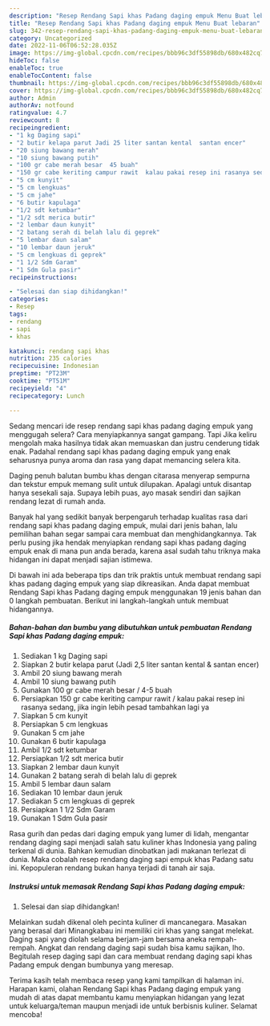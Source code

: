 ```yaml
---
description: "Resep Rendang Sapi khas Padang daging empuk Menu Buat lebaran"
title: "Resep Rendang Sapi khas Padang daging empuk Menu Buat lebaran"
slug: 342-resep-rendang-sapi-khas-padang-daging-empuk-menu-buat-lebaran
category: Uncategorized
date: 2022-11-06T06:52:28.035Z
image: https://img-global.cpcdn.com/recipes/bbb96c3df55898db/680x482cq70/rendang-sapi-khas-padang-daging-empuk-foto-resep-utama.jpg
hideToc: false
enableToc: true
enableTocContent: false
thumbnail: https://img-global.cpcdn.com/recipes/bbb96c3df55898db/680x482cq70/rendang-sapi-khas-padang-daging-empuk-foto-resep-utama.jpg
cover: https://img-global.cpcdn.com/recipes/bbb96c3df55898db/680x482cq70/rendang-sapi-khas-padang-daging-empuk-foto-resep-utama.jpg
author: Admin
authorAv: notfound
ratingvalue: 4.7
reviewcount: 8
recipeingredient:
- "1 kg Daging sapi"
- "2 butir kelapa parut Jadi 25 liter santan kental  santan encer"
- "20 siung bawang merah"
- "10 siung bawang putih"
- "100 gr cabe merah besar  45 buah"
- "150 gr cabe keriting campur rawit  kalau pakai resep ini rasanya sedang jika ingin lebih pesad tambahkan lagi ya"
- "5 cm kunyit"
- "5 cm lengkuas"
- "5 cm jahe"
- "6 butir kapulaga"
- "1/2 sdt ketumbar"
- "1/2 sdt merica butir"
- "2 lembar daun kunyit"
- "2 batang serah di belah lalu di geprek"
- "5 lembar daun salam"
- "10 lembar daun jeruk"
- "5 cm lengkuas di geprek"
- "1 1/2 Sdm Garam"
- "1 Sdm Gula pasir"
recipeinstructions:

- "Selesai dan siap dihidangkan!"
categories:
- Resep
tags:
- rendang
- sapi
- khas

katakunci: rendang sapi khas 
nutrition: 235 calories
recipecuisine: Indonesian
preptime: "PT23M"
cooktime: "PT51M"
recipeyield: "4"
recipecategory: Lunch

---
```



Sedang mencari ide resep rendang sapi khas padang daging empuk yang menggugah selera? Cara menyiapkannya sangat gampang. Tapi Jika keliru mengolah maka hasilnya tidak akan memuaskan dan justru cenderung tidak enak. Padahal rendang sapi khas padang daging empuk yang enak seharusnya punya aroma dan rasa yang dapat memancing selera kita.


Daging penuh balutan bumbu khas dengan citarasa menyerap sempurna dan tekstur empuk memang sulit untuk dilupakan. Apalagi untuk disantap hanya sesekali saja. Supaya lebih puas, ayo masak sendiri dan sajikan rendang lezat di rumah anda.

Banyak hal yang sedikit banyak berpengaruh terhadap kualitas rasa dari rendang sapi khas padang daging empuk, mulai dari jenis bahan, lalu pemilihan bahan segar sampai cara membuat dan menghidangkannya. Tak perlu pusing jika hendak menyiapkan rendang sapi khas padang daging empuk enak di mana pun anda berada, karena asal sudah tahu triknya maka hidangan ini dapat menjadi sajian istimewa.


Di bawah ini ada beberapa tips dan trik praktis untuk membuat rendang sapi khas padang daging empuk yang siap dikreasikan. Anda dapat membuat Rendang Sapi khas Padang daging empuk menggunakan 19 jenis bahan dan 0 langkah pembuatan. Berikut ini langkah-langkah untuk membuat hidangannya.

<!--inarticleads1-->

##### Bahan-bahan dan bumbu yang dibutuhkan untuk pembuatan Rendang Sapi khas Padang daging empuk:

1. Sediakan 1 kg Daging sapi
1. Siapkan 2 butir kelapa parut (Jadi 2,5 liter santan kental &amp; santan encer)
1. Ambil 20 siung bawang merah
1. Ambil 10 siung bawang putih
1. Gunakan 100 gr cabe merah besar / 4-5 buah
1. Persiapkan 150 gr cabe keriting campur rawit / kalau pakai resep ini rasanya sedang, jika ingin lebih pesad tambahkan lagi ya
1. Siapkan 5 cm kunyit
1. Persiapkan 5 cm lengkuas
1. Gunakan 5 cm jahe
1. Gunakan 6 butir kapulaga
1. Ambil 1/2 sdt ketumbar
1. Persiapkan 1/2 sdt merica butir
1. Siapkan 2 lembar daun kunyit
1. Gunakan 2 batang serah di belah lalu di geprek
1. Ambil 5 lembar daun salam
1. Sediakan 10 lembar daun jeruk
1. Sediakan 5 cm lengkuas di geprek
1. Persiapkan 1 1/2 Sdm Garam
1. Gunakan 1 Sdm Gula pasir


Rasa gurih dan pedas dari daging empuk yang lumer di lidah, mengantar rendang daging sapi menjadi salah satu kuliner khas Indonesia yang paling terkenal di dunia. Bahkan kemudian dinobatkan jadi makanan terlezat di dunia. Maka cobalah resep rendang daging sapi empuk khas Padang satu ini. Kepopuleran rendang bukan hanya terjadi di tanah air saja. 

<!--inarticleads2-->

##### Instruksi untuk memasak Rendang Sapi khas Padang daging empuk:


1. Selesai dan siap dihidangkan!

Melainkan sudah dikenal oleh pecinta kuliner di mancanegara. Masakan yang berasal dari Minangkabau ini memiliki ciri khas yang sangat melekat. Daging sapi yang diolah selama berjam-jam bersama aneka rempah-rempah. Angkat dan rendang daging sapi sudah bisa kamu sajikan, lho. Begitulah resep daging sapi dan cara membuat rendang daging sapi khas Padang empuk dengan bumbunya yang meresap. 

Terima kasih telah membaca resep yang kami tampilkan di halaman ini. Harapan kami, olahan Rendang Sapi khas Padang daging empuk yang mudah di atas dapat membantu kamu menyiapkan hidangan yang lezat untuk keluarga/teman maupun menjadi ide untuk berbisnis kuliner. Selamat mencoba!
